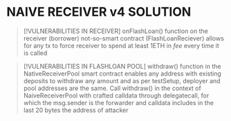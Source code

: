 # NAIVE RECEIVER v4 SOLUTION

> [!VULNERABILITIES IN RECEIVER]
> onFlashLoan() function on the receiver (borrower) not-so-smart contract (FlashLoanReciever) allows for any tx to force receiver to spend at least 1ETH in *fee* every time it is called

> [!VULNERABILITIES IN FLASHLOAN POOL]
> withdraw() function in the NativeReceiverPool smart contract enables any address with existing deposits to withdraw any amount and as per testSetup, deployer and pool addresses are the same.
> Call withdraw() in the context of NaiveReceiverPool with crafted calldata through delegatecall, for which the msg.sender is the forwarder and calldata includes in the last 20 bytes the address of attacker

